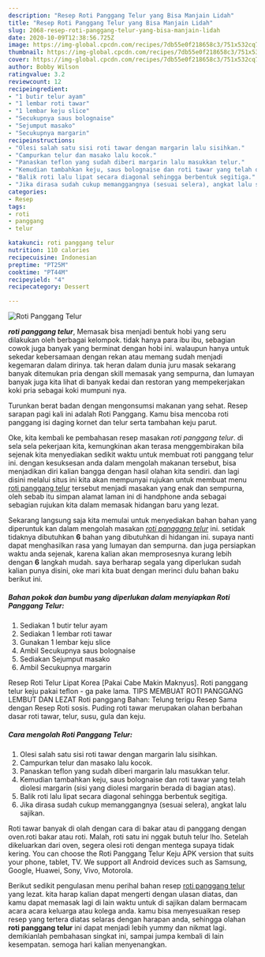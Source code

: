 ```yaml
---
description: "Resep Roti Panggang Telur yang Bisa Manjain Lidah"
title: "Resep Roti Panggang Telur yang Bisa Manjain Lidah"
slug: 2068-resep-roti-panggang-telur-yang-bisa-manjain-lidah
date: 2020-10-09T12:38:56.725Z
image: https://img-global.cpcdn.com/recipes/7db55e0f218658c3/751x532cq70/roti-panggang-telur-foto-resep-utama.jpg
thumbnail: https://img-global.cpcdn.com/recipes/7db55e0f218658c3/751x532cq70/roti-panggang-telur-foto-resep-utama.jpg
cover: https://img-global.cpcdn.com/recipes/7db55e0f218658c3/751x532cq70/roti-panggang-telur-foto-resep-utama.jpg
author: Bobby Wilson
ratingvalue: 3.2
reviewcount: 12
recipeingredient:
- "1 butir telur ayam"
- "1 lembar roti tawar"
- "1 lembar keju slice"
- "Secukupnya saus bolognaise"
- "Sejumput masako"
- "Secukupnya margarin"
recipeinstructions:
- "Olesi salah satu sisi roti tawar dengan margarin lalu sisihkan."
- "Campurkan telur dan masako lalu kocok."
- "Panaskan teflon yang sudah diberi margarin lalu masukkan telur."
- "Kemudian tambahkan keju, saus bolognaise dan roti tawar yang telah diolesi margarin (sisi yang diolesi margarin berada di bagian atas)."
- "Balik roti lalu lipat secara diagonal sehingga berbentuk segitiga."
- "Jika dirasa sudah cukup memanggangnya (sesuai selera), angkat lalu sajikan."
categories:
- Resep
tags:
- roti
- panggang
- telur

katakunci: roti panggang telur 
nutrition: 110 calories
recipecuisine: Indonesian
preptime: "PT25M"
cooktime: "PT44M"
recipeyield: "4"
recipecategory: Dessert

---
```



![Roti Panggang Telur](https://img-global.cpcdn.com/recipes/7db55e0f218658c3/751x532cq70/roti-panggang-telur-foto-resep-utama.jpg)

<b><i>roti panggang telur</i></b>, Memasak bisa menjadi bentuk hobi yang seru dilakukan oleh berbagai kelompok. tidak hanya para ibu ibu, sebagian cowok juga banyak yang berminat dengan hobi ini. walaupun hanya untuk sekedar kebersamaan dengan rekan atau memang sudah menjadi kegemaran dalam dirinya. tak heran dalam dunia juru masak sekarang banyak ditemukan pria dengan skill memasak yang sempurna, dan lumayan banyak juga kita lihat di banyak kedai dan restoran yang mempekerjakan koki pria sebagai koki mumpuni nya.

Turunkan berat badan dengan mengonsumsi makanan yang sehat. Resep sarapan pagi kali ini adalah Roti Panggang. Kamu bisa mencoba roti panggang isi daging kornet dan telur serta tambahan keju parut.

Oke, kita kembali ke pembahasan resep masakan <i>roti panggang telur</i>. di sela sela pekerjaan kita, kemungkinan akan terasa menggembirakan bila sejenak kita menyediakan sedikit waktu untuk membuat roti panggang telur ini. dengan kesuksesan anda dalam mengolah makanan tersebut, bisa menjadikan diri kalian bangga dengan hasil olahan kita sendiri. dan lagi disini melalui situs ini kita akan mempunyai rujukan untuk membuat menu <u>roti panggang telur</u> tersebut menjadi masakan yang enak dan sempurna, oleh sebab itu simpan alamat laman ini di handphone anda sebagai sebagian rujukan kita dalam memasak hidangan baru yang lezat.


Sekarang langsung saja kita memulai untuk menyediakan bahan bahan yang diperuntuk kan dalam mengolah masakan <u><i>roti panggang telur</i></u> ini. setidak tidaknya dibutuhkan <b>6</b> bahan yang dibutuhkan di hidangan ini. supaya nanti dapat menghasilkan rasa yang lumayan dan sempurna. dan juga persiapkan waktu anda sejenak, karena kalian akan memprosesnya kurang lebih dengan <b>6</b> langkah mudah. saya berharap segala yang diperlukan sudah kalian punya disini, oke mari kita buat dengan merinci dulu bahan baku berikut ini.

<!--inarticleads1-->

##### Bahan pokok dan bumbu yang diperlukan dalam menyiapkan Roti Panggang Telur:

1. Sediakan 1 butir telur ayam
1. Sediakan 1 lembar roti tawar
1. Gunakan 1 lembar keju slice
1. Ambil Secukupnya saus bolognaise
1. Sediakan Sejumput masako
1. Ambil Secukupnya margarin


Resep Roti Telur Lipat Korea [Pakai Cabe Makin Maknyus]. Roti panggang telur keju pakai teflon - ga pake lama. TIPS MEMBUAT ROTI PANGGANG LEMBUT DAN LEZAT Roti panggang Bahan: Telung terigu Resep Sama dengan Resep Roti sosis. Puding roti tawar merupakan olahan berbahan dasar roti tawar, telur, susu, gula dan keju. 

<!--inarticleads2-->

##### Cara mengolah Roti Panggang Telur:

1. Olesi salah satu sisi roti tawar dengan margarin lalu sisihkan.
1. Campurkan telur dan masako lalu kocok.
1. Panaskan teflon yang sudah diberi margarin lalu masukkan telur.
1. Kemudian tambahkan keju, saus bolognaise dan roti tawar yang telah diolesi margarin (sisi yang diolesi margarin berada di bagian atas).
1. Balik roti lalu lipat secara diagonal sehingga berbentuk segitiga.
1. Jika dirasa sudah cukup memanggangnya (sesuai selera), angkat lalu sajikan.


Roti tawar banyak di olah dengan cara di bakar atau di panggang dengan oven.roti bakar atau roti. Malah, roti satu ini nggak butuh telur lho. Setelah dikeluarkan dari oven, segera olesi roti dengan mentega supaya tidak kering. You can choose the Roti Panggang Telur Keju APK version that suits your phone, tablet, TV. We support all Android devices such as Samsung, Google, Huawei, Sony, Vivo, Motorola. 

Berikut sedikit pengulasan menu perihal bahan resep <u>roti panggang telur</u> yang lezat. kita harap kalian dapat mengerti dengan ulasan diatas, dan kamu dapat memasak lagi di lain waktu untuk di sajikan dalam bermacam acara acara keluarga atau kolega anda. kamu bisa menyesuaikan resep resep yang tertera diatas selaras dengan harapan anda, sehingga olahan <b>roti panggang telur</b> ini dapat menjadi lebih yummy dan nikmat lagi. demikianlah pembahasan singkat ini, sampai jumpa kembali di lain kesempatan. semoga hari kalian menyenangkan.
